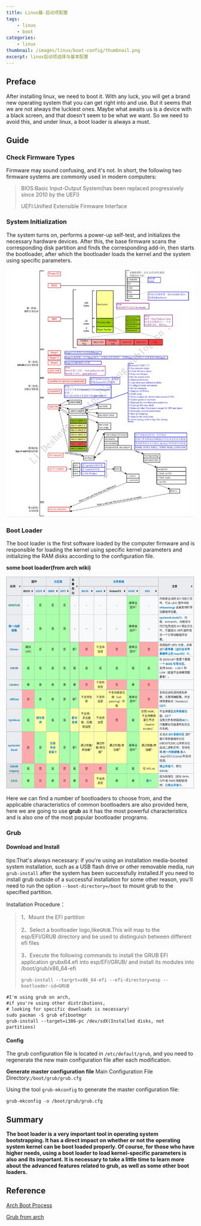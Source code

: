 ```yaml
---
title: Linux篇-启动项配置
tags: 
    - linux
    - boot
categories: 
    - linux
thumbnail: /images/linux/boot-config/thumbnail.png
excerpt: linux启动项选择与基本配置
---
```


## Preface

After installing linux, we need to boot it. With any luck, you will get a brand new operating system that you can get right into and use. But it seems that we are not always the luckiest ones. Maybe what awaits us is a device with a black screen, and that doesn't seem to be what we want. So we need to avoid this, and under linux, a boot loader is always a must.

## Guide

### Check Firmware Types

Firmware may sound confusing, and it's not. In short, the following two firmware systems are commonly used in modern computers:

> BIOS:Basic Input-Output System(has been replaced progressively since 2010 by the UEFI)
>
> UEFI:Unified Extensible Firmware Interface

### System Initialization

The system turns on, performs a power-up self-test, and initializes the necessary hardware devices. After this, the base firmware scans the corresponding disk partition and finds the corresponding add-in, then starts the bootloader, after which the bootloader loads the kernel and the system using specific parameters.

![boot-process](../images/linux/boot-config/bootprocess.png)

### Boot Loader

The boot loader is the first software loaded by the computer firmware and is responsible for loading the kernel using specific kernel parameters and initializing the RAM disks according to the configuration file.

**some boot loader(from arch wiki)**

![bootloaders](../images/linux/boot-config/bootloader.png)

Here we can find a number of bootloaders to choose from, and the applicable characteristics of common bootloaders are also provided here, here we are going to use **grub** as it has the most powerful characteristics and is also one of the most popular bootloader programs.

### Grub

#### Download and Install 

tips:That's always necessary: if you're using an installation media-booted system installation, such as a USB flash drive or other removable media, run `grub-install` after the system has been successfully installed.If you need to install grub outside of a successful installation for some other reason, you'll need to run the option `--boot-directory=/boot` to mount grub to the specified partition.

Installation Procedure：

>1、Mount the EFI partition
>
>2、Select a bootloader logo,like`GRUB`.This will map to the esp/EFI/GRUB directory and be used to distinguish between different efi files
>
>3、Execute the following commands to install the GRUB EFI application grubx64.efi into esp/EFI/GRUB/ and install its modules into /boot/grub/x86_64-efi
>```shell
>grub-install --targrt=x86_64-efi --efi-directory=esp --bootloader-id=GRUB
>```

```shell
#I'm using grub on arch, 
#if you're using other distributions,
# looking for specific downloads is necessary!
sudo pacman -S grub efibootmgr
grub-install --target=i386-pc /dev/sdX(Installed disks, not partitions)
```

#### Config

The grub configuration file is located in `/etc/default/grub`, and you need to regenerate the new main configuration file after each modification.

**Generate master configuration file**
Main Configuration File Directory:`/boot/grub/grub.cfg`

Using the tool `grub-mkconfig` to generate the master configuration file:

```shell
grub-mkconfig -o /boot/grub/grub.cfg
```

## Summary

**The boot loader is a very important tool in operating system bootstrapping. It has a direct impact on whether or not the operating system kernel can be boot loaded properly. Of course, for those who have higher needs, using a boot loader to load kernel-specific parameters is also and its important. It is necessary to take a little time to learn more about the advanced features related to grub, as well as some other boot loaders.**

## Reference

[Arch Boot Process](https://wiki.archlinux.org/title/Arch_boot_process#Boot_loader)

[Grub from arch](https://wiki.archlinux.org/title/GRUB)